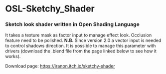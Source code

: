 # OSL-Sketchy_Shader
### Sketch look shader written in Open Shading Language

It takes a texture mask as factor input to manage effect look.
Occlusion feature need to be polished.
**N.B.** Since version 2.0 a vector input is needed to control shadows direction. It is possible to manage this parameter with drivers (download the .blend file from the page linked below to see how it works).

Download page: https://iranon.itch.io/sketchy-shader
